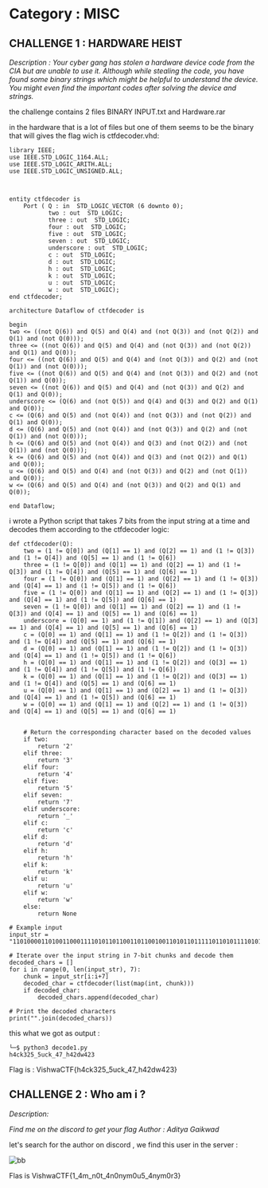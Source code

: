# Category : MISC
## CHALLENGE 1 : HARDWARE HEIST
*Description : Your cyber gang has stolen a hardware device code from the CIA but are unable to use it. Although while stealing the code, you have found some binary strings which might be helpful to understand the device. You might even find the important codes after solving the device and strings.*

the challenge contains 2 files BINARY INPUT.txt and Hardware.rar

in the hardware that is a lot of files but one of them seems to be the binary that will gives the flag wich is ctfdecoder.vhd:

```
library IEEE;
use IEEE.STD_LOGIC_1164.ALL;
use IEEE.STD_LOGIC_ARITH.ALL;
use IEEE.STD_LOGIC_UNSIGNED.ALL;



entity ctfdecoder is
    Port ( Q : in  STD_LOGIC_VECTOR (6 downto 0);
           two : out  STD_LOGIC;
           three : out  STD_LOGIC;
           four : out  STD_LOGIC;
           five : out  STD_LOGIC;
           seven : out  STD_LOGIC;
           underscore : out  STD_LOGIC;
           c : out  STD_LOGIC;
           d : out  STD_LOGIC;
           h : out  STD_LOGIC;
           k : out  STD_LOGIC;
           u : out  STD_LOGIC;
           w : out  STD_LOGIC);
end ctfdecoder;

architecture Dataflow of ctfdecoder is

begin
two <= ((not Q(6)) and Q(5) and Q(4) and (not Q(3)) and (not Q(2)) and Q(1) and (not Q(0)));
three <= ((not Q(6)) and Q(5) and Q(4) and (not Q(3)) and (not Q(2)) and Q(1) and Q(0));
four <= ((not Q(6)) and Q(5) and Q(4) and (not Q(3)) and Q(2) and (not Q(1)) and (not Q(0)));
five <= ((not Q(6)) and Q(5) and Q(4) and (not Q(3)) and Q(2) and (not Q(1)) and Q(0));
seven <= ((not Q(6)) and Q(5) and Q(4) and (not Q(3)) and Q(2) and Q(1) and Q(0));
underscore <= (Q(6) and (not Q(5)) and Q(4) and Q(3) and Q(2) and Q(1) and Q(0));
c <= (Q(6) and Q(5) and (not Q(4)) and (not Q(3)) and (not Q(2)) and Q(1) and Q(0));
d <= (Q(6) and Q(5) and (not Q(4)) and (not Q(3)) and Q(2) and (not Q(1)) and (not Q(0)));
h <= (Q(6) and Q(5) and (not Q(4)) and Q(3) and (not Q(2)) and (not Q(1)) and (not Q(0)));
k <= (Q(6) and Q(5) and (not Q(4)) and Q(3) and (not Q(2)) and Q(1) and Q(0));
u <= (Q(6) and Q(5) and Q(4) and (not Q(3)) and Q(2) and (not Q(1)) and Q(0));
w <= (Q(6) and Q(5) and Q(4) and (not Q(3)) and Q(2) and Q(1) and Q(0));

end Dataflow;
```

i wrote a Python script that takes 7 bits from the input string at a time and decodes them according to the ctfdecoder logic:

```
def ctfdecoder(Q):
    two = (1 != Q[0]) and (Q[1] == 1) and (Q[2] == 1) and (1 != Q[3]) and (1 != Q[4]) and (Q[5] == 1) and (1 != Q[6])
    three = (1 != Q[0]) and (Q[1] == 1) and (Q[2] == 1) and (1 != Q[3]) and (1 != Q[4]) and (Q[5] == 1) and (Q[6] == 1)
    four = (1 != Q[0]) and (Q[1] == 1) and (Q[2] == 1) and (1 != Q[3]) and (Q[4] == 1) and (1 != Q[5]) and (1 != Q[6])
    five = (1 != Q[0]) and (Q[1] == 1) and (Q[2] == 1) and (1 != Q[3]) and (Q[4] == 1) and (1 != Q[5]) and (Q[6] == 1)
    seven = (1 != Q[0]) and (Q[1] == 1) and (Q[2] == 1) and (1 != Q[3]) and (Q[4] == 1) and (Q[5] == 1) and (Q[6] == 1)
    underscore = (Q[0] == 1) and (1 != Q[1]) and (Q[2] == 1) and (Q[3] == 1) and (Q[4] == 1) and (Q[5] == 1) and (Q[6] == 1)
    c = (Q[0] == 1) and (Q[1] == 1) and (1 != Q[2]) and (1 != Q[3]) and (1 != Q[4]) and (Q[5] == 1) and (Q[6] == 1)
    d = (Q[0] == 1) and (Q[1] == 1) and (1 != Q[2]) and (1 != Q[3]) and (Q[4] == 1) and (1 != Q[5]) and (1 != Q[6])
    h = (Q[0] == 1) and (Q[1] == 1) and (1 != Q[2]) and (Q[3] == 1) and (1 != Q[4]) and (1 != Q[5]) and (1 != Q[6])
    k = (Q[0] == 1) and (Q[1] == 1) and (1 != Q[2]) and (Q[3] == 1) and (1 != Q[4]) and (Q[5] == 1) and (Q[6] == 1)
    u = (Q[0] == 1) and (Q[1] == 1) and (Q[2] == 1) and (1 != Q[3]) and (Q[4] == 1) and (1 != Q[5]) and (Q[6] == 1)
    w = (Q[0] == 1) and (Q[1] == 1) and (Q[2] == 1) and (1 != Q[3]) and (Q[4] == 1) and (Q[5] == 1) and (Q[6] == 1)

    
    # Return the corresponding character based on the decoded values
    if two:
        return '2'
    elif three:
        return '3'
    elif four:
        return '4'
    elif five:
        return '5'
    elif seven:
        return '7'
    elif underscore:
        return '_'
    elif c:
        return 'c'
    elif d:
        return 'd'
    elif h:
        return 'h'
    elif k:
        return 'k'
    elif u:
        return 'u'
    elif w:
        return 'w'
    else:
        return None

# Example input
input_str = "110100001101001100011110101101100110110010011010110111110110101111010111000111101011101111101101000110111101111111010000110100011001011001001110111011010001100100110011"

# Iterate over the input string in 7-bit chunks and decode them
decoded_chars = []
for i in range(0, len(input_str), 7):
    chunk = input_str[i:i+7]
    decoded_char = ctfdecoder(list(map(int, chunk)))
    if decoded_char:
        decoded_chars.append(decoded_char)

# Print the decoded characters
print("".join(decoded_chars))

```

this what we got as output : 

```
└─$ python3 decode1.py
h4ck325_5uck_47_h42dw423
```
Flag is : VishwaCTF{h4ck325_5uck_47_h42dw423}

## CHALLENGE 2 : Who am i ?

*Description:*

*Find me on the discord to get your flag
Author : Aditya Gaikwad*

let's search for the author on discord , we find this user in the server : 

![bb](https://hackmd.io/_uploads/rksXmLSaa.png)

Flas is VishwaCTF{1_4m_n0t_4n0nym0u5_4nym0r3}

